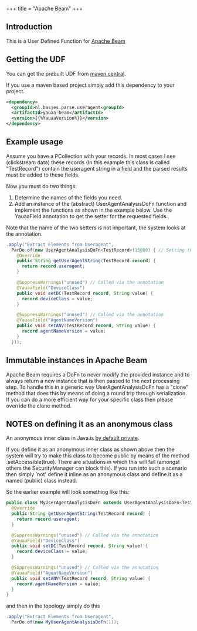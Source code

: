 +++
title = "Apache Beam"
+++
## Introduction
This is a User Defined Function for [Apache Beam](https://beam.apache.org)

## Getting the UDF
You can get the prebuilt UDF from [maven central](https://search.maven.org/artifact/nl.basjes.parse.useragent/yauaa-beam/{{%YauaaVersion%}}/jar).

If you use a maven based project simply add this dependency to your project.

```xml
<dependency>
  <groupId>nl.basjes.parse.useragent<groupId>
  <artifactId>yauaa-beam</artifactId>
  <version>{{%YauaaVersion%}}</version>
</dependency>
```

## Example usage
Assume you have a PCollection with your records.
In most cases I see (clickstream data) these records (In this example this class is called "TestRecord") contain the useragent string in a field and the parsed results must be added to these fields.

Now you must do two things:

1. Determine the names of the fields you need.
1. Add an instance of the (abstract) UserAgentAnalysisDoFn function and implement the functions as shown in the example below. Use the YauaaField annotation to get the setter for the requested fields.

Note that the name of the two setters is not important, the system looks at the annotation.

```java
.apply("Extract Elements from Useragent",
  ParDo.of(new UserAgentAnalysisDoFn<TestRecord>(15000) { // Setting the cacheSize
    @Override
    public String getUserAgentString(TestRecord record) {
      return record.useragent;
    }

    @SuppressWarnings("unused") // Called via the annotation
    @YauaaField("DeviceClass")
    public void setDC(TestRecord record, String value) {
      record.deviceClass = value;
    }

    @SuppressWarnings("unused") // Called via the annotation
    @YauaaField("AgentNameVersion")
    public void setANV(TestRecord record, String value) {
      record.agentNameVersion = value;
    }
  }));
```

## Immutable instances in Apache Beam
Apache Beam requires a DoFn to never modify the provided instance and to always return a new instance that is then passed to the next processing step.
To handle this in a generic way UserAgentAnalysisDoFn has a "clone" method that does this by means of doing a round trip through serialization. If you can do a more efficient way for your specific class then please override the clone method.

## NOTES on defining it as an anonymous class
An anonymous inner class in Java is [by default private](https://stackoverflow.com/questions/319765/accessing-inner-anonymous-class-members).

If you define it as an anonymous inner class as shown above then the system will try to make this class to become public by means of the method .setAccessible(true).
There are situations in which this will fail (amongst others the SecurityManager can block this). If you run into such a scenario then simply 'not' define it inline as an anonymous class and define it as a named (public) class instead.

So the earlier example will look something like this:

```java
public class MyUserAgentAnalysisDoFn extends UserAgentAnalysisDoFn<TestRecord> {
  @Override
  public String getUserAgentString(TestRecord record) {
    return record.useragent;
  }

  @SuppressWarnings("unused") // Called via the annotation
  @YauaaField("DeviceClass")
  public void setDC(TestRecord record, String value) {
    record.deviceClass = value;
  }

  @SuppressWarnings("unused") // Called via the annotation
  @YauaaField("AgentNameVersion")
  public void setANV(TestRecord record, String value) {
    record.agentNameVersion = value;
  }
}
```
and then in the topology simply do this

```java
.apply("Extract Elements from Useragent",
  ParDo.of(new MyUserAgentAnalysisDoFn()));
```
